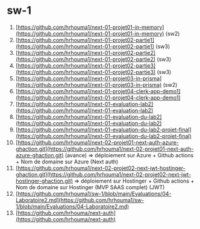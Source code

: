 # sw-1


1. [https://github.com/hrhouma1/next-01-projet01-in-memory](https://github.com/hrhouma1/next-01-projet01-in-memory) (sw2)
2. [https://github.com/hrhouma1/next-01-projet02-partie1](https://github.com/hrhouma1/next-01-projet02-partie1) (sw3)
3. [https://github.com/hrhouma1/next-01-projet02-partie2](https://github.com/hrhouma1/next-01-projet02-partie2) (sw3)
4. [https://github.com/hrhouma1/next-01-projet02-partie3](https://github.com/hrhouma1/next-01-projet02-partie3) (sw3)
5. [https://github.com/hrhouma1/next-01-projet03-in-prisma](https://github.com/hrhouma1/next-01-projet03-in-prisma) (sw2)
6. [https://github.com/hrhouma1/next-01-projet04-clerk-app-demo1](https://github.com/hrhouma1/next-01-projet04-clerk-app-demo1)
7. [https://github.com/hrhouma1/next-01-evaluation-lab2](https://github.com/hrhouma1/next-01-evaluation-lab2)
8. [https://github.com/hrhouma1/next-01-evaluation-du-lab2](https://github.com/hrhouma1/next-01-evaluation-du-lab2)
9. [https://github.com/hrhouma1/next-01-evaluation-du-lab2-projet-final](https://github.com/hrhouma1/next-01-evaluation-du-lab2-projet-final)
10. [https://github.com/hrhouma1/next-02-projet01-next-auth-azure-ghaction.git](https://github.com/hrhouma1/next-02-projet01-next-auth-azure-ghaction.git) (avance) ⇒ déploiement sur Azure + Github actions + Nom de domaine sur Azure (Next auth)
11. [https://github.com/hrhouma1/next-02-projet02-next-jwt-hostinger-ghaction.git](https://github.com/hrhouma1/next-02-projet02-next-jwt-hostinger-ghaction.git) ⇒ déploiement sur Hostinger + Github actions + Nom de domaine sur Hostinger (MVP SAAS complet) (JWT)
12. [https://github.com/hrhouma1/sw-1/blob/main/Evaluations/04-Laboratoire2.md](https://github.com/hrhouma1/sw-1/blob/main/Evaluations/04-Laboratoire2.md)
13. [https://github.com/hrhouma/next-auth](https://github.com/hrhouma/next-auth)
